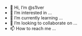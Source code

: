 - 👋 Hi, I’m @s1lver
- 👀 I’m interested in ...
- 🌱 I’m currently learning ...
- 💞️ I’m looking to collaborate on ...
- 📫 How to reach me ...

<!---
s1lver/s1lver is a ✨ special ✨ repository because its `README.md` (this file) appears on your GitHub profile.
You can click the Preview link to take a look at your changes.
--->
